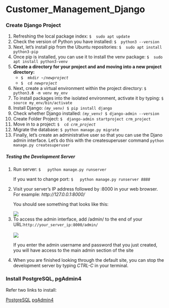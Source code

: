 # Customer_Management_Django

<h3>Create Django Project</h3>
  <ol>
    <li>Refreshing the local package index: <code>$  sudo apt update</code></li> 
    <li>Check the version of Python you have installed: <code>$  python3 --version</code></li>
    <li>Next, let’s install pip from the Ubuntu repositories: <code>$  sudo apt install python3-pip</code></li>
    <li>Once pip is installed, you can use it to install the venv package: <code>$  sudo apt install python3-venv</code></li>
    <li><b>Create a directory for your project and and moving into a new project directory:</b>
      <ul>
        <li><code>$  mkdir ~/<i>newproject</i></code></li>
        <li><code>$  cd <i>newproject</i></code></li>  
      </ul>
    </li>
    <li>Next, create a virtual environment within the project directory: <code>$  python3.<strong>8</strong> -m venv my_env</code></li>
    <li>To install packages into the isolated environment, activate it by typing: 
      <code>$ source my_env/bin/activate</code></li>
    <li>Install Django: <code><i>(my_venv)</i> $ pip install django</code></li>
    <li>Check whether Django installed: <code><i>(my_venv)</i> $ django-admin --version</code></li>
    <li>Create Folder Project: <code>$  django-admin startproject crm_project</code></li>
    <li>Move in to a project: <code>$  cd <i>crm_project</i></code></li>
    <li>Migrate the database: <code>$ python manage.py migrate</code></li>
    <li>Finally, let’s create an administrative user so that you can use the Djano admin interface. Let’s do this with the createsuperuser command
      <code>python manage.py createsuperuser</code>
    </li>
 </ol> 
 <h5>Testing the Development Server</h5>
 <ol>
    <li>Run server: <code>$   python manage.py runserver</code></li>
    <p> If you want to change port:  <code>$   python manage.py runserver <i>8888</i></code>
    <li>Visit your server’s IP address followed by :8000 in your web browser. For example: <i>http://127.0.0.1:8000/</i></li>
    <p>You should see something that looks like this:</p>
    <img src="https://user-images.githubusercontent.com/85974492/125220336-b9132480-e2f0-11eb-9074-364f85a7447b.png">
    <li>To access the admin interface, add /admin/ to the end of your URL:<code>http://your_server_ip:8000/admin/</code></li><br>
    <img src="https://assets.digitalocean.com/articles/eng_python/django/django-admin-login.png">
    <p>If you enter the admin username and password that you just created, you will have access to the main admin section of the site</p>
    <li>When you are finished looking through the default site, you can stop the development server by typing <i>CTRL-C</i> in your terminal.</li>
 </ol> 
<h3> Install PostgreSQL, pgAdmin4</h3>
<p>Refer two links to install: </p>
<a href = "https://phoenixnap.com/kb/how-to-install-postgresql-on-ubuntu">PostgreSQL</a>
<a href = "https://tecadmin.net/how-to-install-pgadmin4-on-ubuntu-20-04/">pgAdmin4</a>







